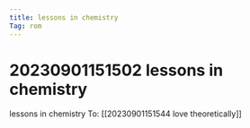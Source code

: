 ```yaml
---
title: lessons in chemistry
Tag: rom
---
```

# 20230901151502 lessons in chemistry
lessons in chemistry
To:
[[20230901151544 love theoretically]]

